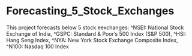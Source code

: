 # Forecasting_5_Stock_Exchanges
This project forecasts below 5 stock eexchanges: ^NSEI: National Stock Exchange of India, ^GSPC: Standard &amp; Poor’s 500 Index (S&amp;P 500), ^HSI: Hang Seng Index, ^NYA: New York Stock Exchange Composite Index, ^N100: Nasdaq 100 Index
